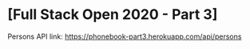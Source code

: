 # [Full Stack Open 2020 - Part 3]

Persons API link: https://phonebook-part3.herokuapp.com/api/persons
